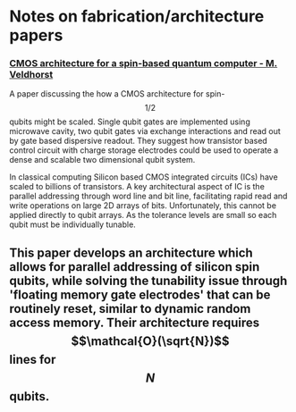 # Notes on fabrication/architecture papers

 <!-- toc -->

### [CMOS architecture for a spin-based quantum computer - M. Veldhorst](https://www.nature.com/articles/s41467-017-01905-6.pdf)

A paper discussing the how a CMOS architecture for spin-$$1/2$$ qubits might be scaled.  Single qubit gates are implemented using microwave cavity, two qubit gates via exchange interactions and read out by gate based dispersive readout. They suggest how transistor based control circuit with charge storage electrodes could be used to operate a dense and scalable two dimensional qubit system. 

In classical computing Silicon based CMOS integrated circuits (ICs) have scaled to billions of transistors. A key architectural aspect of IC is the parallel addressing through word line and bit line, facilitating  rapid read and write operations on large 2D arrays of bits. Unfortunately, this cannot be applied directly to qubit arrays. As the tolerance levels are small so each qubit must be individually tunable. 

This paper develops an architecture which allows for parallel addressing of silicon spin qubits, while solving the tunability issue through 'floating memory gate electrodes' that can be routinely reset, similar to dynamic random access memory. Their architecture requires $$\mathcal{O}(\sqrt{N})$$ lines for $$N $$ qubits. 
---
